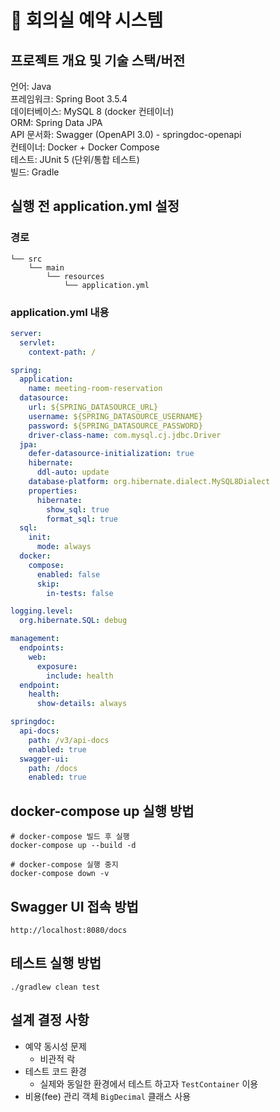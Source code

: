 # 🏢 회의실 예약 시스템

## 프로젝트 개요 및 기술 스택/버전

언어: Java  
프레임워크: Spring Boot 3.5.4  
데이터베이스: MySQL 8 (docker 컨테이너)  
ORM: Spring Data JPA  
API 문서화: Swagger (OpenAPI 3.0) - springdoc-openapi  
컨테이너: Docker + Docker Compose  
테스트: JUnit 5 (단위/통합 테스트)  
빌드: Gradle

## 실행 전 application.yml 설정

### 경로

```text
└── src
    └── main
        └── resources
            └── application.yml
```

### application.yml 내용

```yaml
server:
  servlet:
    context-path: /

spring:
  application:
    name: meeting-room-reservation
  datasource:
    url: ${SPRING_DATASOURCE_URL}
    username: ${SPRING_DATASOURCE_USERNAME}
    password: ${SPRING_DATASOURCE_PASSWORD}
    driver-class-name: com.mysql.cj.jdbc.Driver
  jpa:
    defer-datasource-initialization: true
    hibernate:
      ddl-auto: update
    database-platform: org.hibernate.dialect.MySQL8Dialect
    properties:
      hibernate:
        show_sql: true
        format_sql: true
  sql:
    init:
      mode: always
  docker:
    compose:
      enabled: false
      skip:
        in-tests: false

logging.level:
  org.hibernate.SQL: debug

management:
  endpoints:
    web:
      exposure:
        include: health
  endpoint:
    health:
      show-details: always

springdoc:
  api-docs:
    path: /v3/api-docs
    enabled: true
  swagger-ui:
    path: /docs
    enabled: true
```

## docker-compose up 실행 방법

```shell
# docker-compose 빌드 후 실행
docker-compose up --build -d

# docker-compose 실행 중지
docker-compose down -v
```

## Swagger UI 접속 방법

```url
http://localhost:8080/docs
```

## 테스트 실행 방법

```shell
./gradlew clean test
```

## 설계 결정 사항

- 예약 동시성 문제
    - 비관적 락
- 테스트 코드 환경
    - 실제와 동일한 환경에서 테스트 하고자 `TestContainer` 이용
- 비용(fee) 관리 객체 `BigDecimal` 클래스 사용